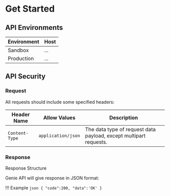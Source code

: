 # Get Started

## API Environments

| Environment | Host |
| ----------- | -----|
| Sandbox     | ...  |
| Production  | ...  |

## API Security

### Request

All requests should include some specified headers:

| Header Name | Allow Values                         | Description |
| ----------- | ------------------------------------ | ------------|
| `Content-Type`| `application/json` | The data type of request data payload, except multipart requests. |


### Response

Response Structure

Genie API will give response in JSON format:

!!! Example
    ```json
    {
        "code":200,
        "data":'OK'
    }
    ```

